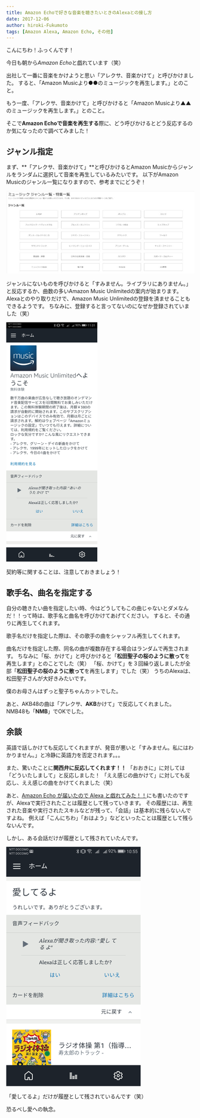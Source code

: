 ```yaml
---
title: Amazon Echoで好きな音楽を聴きたいときのAlexaとの接し方
date: 2017-12-06
author: hiroki-Fukumoto
tags: [Amazon Alexa, Amazon Echo, その他]
---
```


こんにちわ！ふっくんです！

今日も朝から*Amazon Echo*と戯れています（笑）

出社して一番に音楽をかけようと思い「アレクサ、音楽かけて」と呼びかけました。
すると、「Amazon Musicより●●のミュージックを再生します。」とのこと。

もう一度、「アレクサ、音楽かけて」と呼びかけると「Amazon Musicより▲▲のミュージックを再生します。」とのこと。

そこで**Amazon Echoで音楽を再生する**際に、どう呼びかけるとどう反応するのか気になったので調べてみました！

## ジャンル指定

まず、**「アレクサ、音楽かけて」**と呼びかけるとAmazon Musicからジャンルをランダムに選択して音楽を再生しているみたいです。
以下がAmazon Musicのジャンル一覧になりますので、参考までにどうぞ！

![](images/play-music-with-amazon-alexa-echo-1.jpg)

ジャンルにないものを呼びかけると「すみません。ライブラリにありません。」と反応するか、曲数の多いAmazon Music Unlimitedの案内が始まります。
Alexaとのやり取りだけで、Amazon Music Unlimitedの登録を済ませることもできるようです。
ちなみに、登録すると言ってないのになぜか登録されていました（笑）

![](images/play-music-with-amazon-alexa-echo-2.png)

契約等に関することは、注意しておきましょう！

## 歌手名、曲名を指定する

自分の聴きたい曲を指定したい時、今はどうしてもこの曲じゃないとダメなんだ！！って時は、歌手名と曲名を呼びかけてあげてください。
すると、その通りに再生してくれます。

歌手名だけを指定した際は、その歌手の曲をシャッフル再生してくれます。

曲名だけを指定した際、同名の曲が複数存在する場合はランダムで再生されます。
ちなみに「桜、かけて」と呼びかけると「**松田聖子の桜のように散って**を再生します」とのことでした（笑）
「桜、かけて」を３回繰り返しましたが全部「**松田聖子の桜のように散って**を再生します」でした（笑）
うちのAlexaは、松田聖子さんが大好きみたいです。

僕のお母さんはずっと聖子ちゃんカットでした。

あと、AKB48の曲は「アレクサ、**AKB**かけて」で反応してくれました。
NMB48も「**NMB**」でOKでした。

## 余談

英語で話しかけても反応してくれますが、発音が悪いと「すみません。私にはわかりません。」と冷静に英語力を否定されます。。。

また、驚いたことに**関西弁に反応してくれます！！**
「おおきに」に対しては「どういたしまして」と反応しました！
「ええ感じの曲かけて」に対しても反応し、ええ感じの曲をかけてくれました（笑）

あと、[Amazon Echo が届いたので Alexa と戯れてみた！！](https://mseeeen.msen.jp/first-play-with-amazon-alexa-echo/)にも書いたのですが、Alexaで実行されたことは履歴として残っていきます。
その履歴には、再生された音楽や実行されたスキルなどが残って、「会話」は基本的に残らないんですよね。
例えば「こんにちわ」「おはよう」などといったことは履歴として残らないんです。

しかし、ある会話だけが履歴として残されていたんです。

![](images/play-music-with-amazon-alexa-echo-3.png)

「愛してるよ」だけが履歴として残されているんです（笑）

恐るべし愛への執念。
